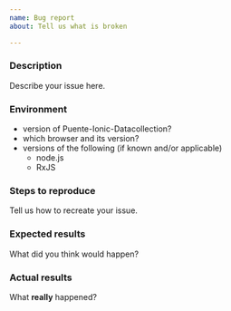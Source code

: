 ```yaml
---
name: Bug report
about: Tell us what is broken

---
```


### Description
Describe your issue here.

### Environment
- version of Puente-Ionic-Datacollection?
- which browser and its version?
- versions of the following (if known and/or applicable)
  - node.js
  - RxJS

### Steps to reproduce
Tell us how to recreate your issue.

### Expected results
What did you think would happen?

### Actual results
What **really** happened?
